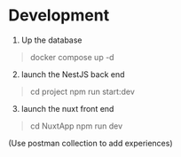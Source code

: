 # Development

1. Up the database
> docker compose up -d

2. launch the NestJS back end
> cd project
> npm run start:dev

3. launch the nuxt front end
> cd NuxtApp
> npm run dev

(Use postman collection to add experiences)
